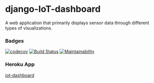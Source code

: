 # django-IoT-dashboard
A web application that primarily displays sensor data through different types of visualizations.

### Badges
[![codecov](https://codecov.io/gh/tomuhenry/django-IoT-dashboard/branch/develop/graph/badge.svg)](https://codecov.io/gh/tomuhenry/django-IoT-dashboard)
[![Build Status](https://travis-ci.org/tomuhenry/django-IoT-dashboard.svg?branch=develop)](https://travis-ci.org/tomuhenry/django-IoT-dashboard)
[![Maintainability](https://api.codeclimate.com/v1/badges/5e4e2d77d2872547611c/maintainability)](https://codeclimate.com/github/tomuhenry/django-IoT-dashboard/maintainability)


### Heroku App
[iot-dashboard](https://django-iot-dashboard.herokuapp.com/)
